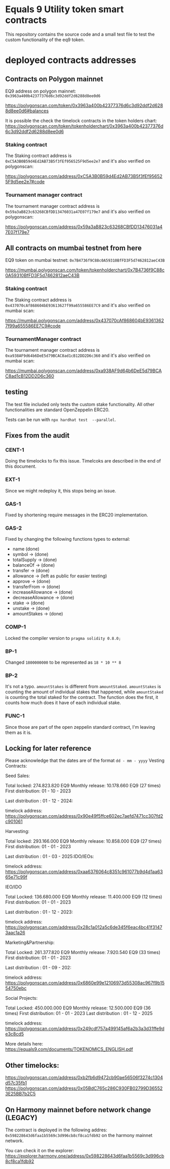 # Equals 9 Utility token smart contracts

This repository contains the source code and a small test file to test the custom functionality of
the eq9 token.


# deployed contracts addresses


## Contracts on Polygon mainnet

EQ9 address on polygon mainnet: `0x3963a400b42377376d6c3d92ddf2d6288d8ee0d6`

https://polygonscan.com/token/0x3963a400b42377376d6c3d92ddf2d6288d8ee0d6#balances

It is possible the check the timelock contracts in the token holders chart:
https://polygonscan.com/token/tokenholderchart/0x3963a400b42377376d6c3d92ddf2d6288d8ee0d6


### Staking contract

The Staking contract address is `0xC5A3B0B59d4Ed2AB73B5f3fEf956525F9d5ee2e7` and it's also verified on polygonscan:

https://polygonscan.com/address/0xC5A3B0B59d4Ed2AB73B5f3fEf956525F9d5ee2e7#code


### Tournament manager contract

The tournament manager contract address is `0x59a3aB823c63268CBfDD13476031a47E07f179e7` and it's also verified on 
polygonscan:

https://polygonscan.com/address/0x59a3aB823c63268CBfDD13476031a47E07f179e7


## All contracts on mumbai testnet from here

EQ9 token on mumbai testnet: `0x7B4736f9C88c0A59310BfFD3F5d7462812aeC43B`


https://mumbai.polygonscan.com/token/tokenholderchart/0x7B4736f9C88c0A59310BfFD3F5d7462812aeC43B

### Staking contract

The Staking contract address is `0x437070cAf868604bE93613627f99a655586EE7C9` and it's also verified on mumbai scan:

https://mumbai.polygonscan.com/address/0x437070cAf868604bE93613627f99a655586EE7C9#code    


### TournamentManager contract

The tournament manager contract address is `0xa938AF9d64b6DeE5d79BCAC8ad1cB12DD2D6c360`
 and it's also verified on 
mumbai scan:

https://mumbai.polygonscan.com/address/0xa938AF9d64b6DeE5d79BCAC8ad1cB12DD2D6c360




## testing

The test file included only tests the custom stake functionality. All other functionalities are standard OpenZeppelin ERC20. 

Tests can be run with `npx hardhat test  --parallel`.


## Fixes from the audit

### CENT-1 

Doing the timelocks to fix this issue. Timelcoks are described in the end of this document.

### EXT-1

Since we might redeploy it, this stops being an issue.

### GAS-1

Fixed by shortening require messages in the ERC20 implementation.


### GAS-2 

Fixed by changing the following functions types to external:

- name (done)
- symbol -> (done)
- totalSupply -> (done)
- balanceOf -> (done)
- transfer -> (done)
- allowance -> (left as public for easier testing)
- approve -> (done)
- transferFrom -> (done)
- increaseAllowance -> (done)
- decreaseAllowance -> (done)
- stake -> (done)
- unstake -> (done)
- amountStakes -> (done)


### COMP-1

Locked the compiler version to `pragma solidity 0.8.0;`


### BP-1
Changed  `1800000000`  to be represented as  `18 * 10 ** 8`

### BP-2

It's not a typo. `amountStakes` is different from `amountStaked`. `amountStakes` is counting the amount of individual 
stakes that happened, while `amountStaked` is counting the total staked for the contract. The function does the first, it counts how much does it have of each individual stake.

### FUNC-1

Since those are part of the open zeppelin standard contract, I'm leaving them as it is.


## Locking for later reference

Please acknowledge that the dates are of the format `dd - mm - yyyy`
Vesting Contracts:


Seed Sales: 

Total locked: 274.823.820 EQ9
Monthly release: 10.178.660 EQ9
(27 times)
First distribution: 01 - 10 - 2023

Last distribution : 01 - 12 - 2024:

timelock address: https://polygonscan.com/address/0x90e49f5ffce602ec7aefd7471cc307fd2c901061


Harvesting: 

Total locked: 293.166.000 EQ9
Monthly release: 10.858.000 EQ9
(27 times)
First distribution: 01 - 01 - 2023

Last distribution : 01 - 03 - 2025:IDO/IEOs: 

timelock address: https://polygonscan.com/address/0xaa6376064c8351c961077b9d4d1aa6365e71c99f



IEO/IDO

Total Locked: 136.680.000 EQ9
Monthly release: 11.400.000 EQ9
(12 times)
First distribution: 01 - 01 - 2023

Last distribution : 01 - 12 - 2023:

timelock address: https://polygonscan.com/address/0x28c1a012a5c6de345f6eac4bc41f31473aac1a26  

Marketing&Partnership: 

Total Locked: 261.377.820 EQ9
Monthly release:  7.920.540 EQ9
(33 times)
First distribution: 01 - 01 - 2023

Last distribution : 01 - 09 - 202:

timelock address: https://polygonscan.com/address/0x6860e99e12106973d55308ac967f9b1554750ebc

Social Projects: 

Total Locked: 450.000.000 EQ9
Monthly release: 12.500.000 EQ9
(36 times)
First distribution: 01 - 01 - 2023
Last distribution : 01 - 12 - 2025

timelock address: https://polygonscan.com/address/0x249cdf757a499145af6a2b3a3d31ffe9de3c8cd5



More details here: https://equals9.com/documents/TOKENOMICS_ENGLISH.pdf




## Other timelocks:

https://polygonscan.com/address/0xb2fb6d9472cb90ae56506f3274c1304d57c35fb1
https://polygonscan.com/address/0x05BdC765c286C930FB02799D365523E25BB7b2C5

## On Harmony mainnet before network change (LEGACY)

The contract is deployed in the following addres: `0x598228643d6faa1b5569c3d996cb8cf8ca1fdb92`
on the harmony mainnet network.

You can check it on the explorer: https://explorer.harmony.one/address/0x598228643d6faa1b5569c3d996cb8cf8ca1fdb92